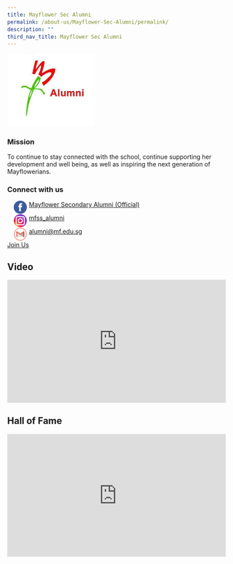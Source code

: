 ```yaml
---
title: Mayflower Sec Alumni
permalink: /about-us/Mayflower-Sec-Alumni/permalink/
description: ""
third_nav_title: Mayflower Sec Alumni
---
```

<img style="width:40%" src="/images/alumni.jpg">

### Mission

To continue to stay connected with the school, continue supporting her development and well being, as well as inspiring the next generation of Mayflowerians.

### Connect with us

<img align="left" style="width:30px;height:30px;margin-left:15px; margin-right:5px" src="/images/icon_fb.svg"> [Mayflower Secondary Alumni (Official)](https://www.facebook.com/mayfloweralumni/)

<img align="left" style="width:30px;height:30px;margin-left:15px;margin-right:5px" src="/images/icon_instagram.svg"> [mfss\_alumni](https://www.instagram.com/mfss_alumni/)

<img align="left" style="width:30px;height:30px;margin-left:15px;margin-right:5px" src="/images/gmail.png"> [alumni@mf.edu.sg](mailto:alumni@mf.edu.sg)

[Join Us](/about-us/Mayflower-Sec-Alumni/alumni-registration/permalink/)

Video
-----
<div style="position:relative;width:100%;padding-bottom: 56.25%;height: 0; overflow: hidden;"><iframe style="position: absolute; top: 0; left: 0; width: 100%; height: 100%;" allowfullscreen="" allow="accelerometer; autoplay; clipboard-write; encrypted-media; gyroscope; picture-in-picture" frameborder="0" title="Alumni Interview - MFSS Publicity Video 2016" src="https://www.youtube.com/embed/cCEgjRt-zSc"></iframe></div>

Hall of Fame
-----
<div style="position:relative;width:100%;padding-bottom: 56.25%;height: 0; overflow: hidden;"><iframe style="position: absolute; top: 0; left: 0; width: 100%; height: 100%;" allowfullscreen="true" frameborder="0" src="https://docs.google.com/presentation/d/e/2PACX-1vSyrhvqBaiOClp2UDeIDwIqol0VR0b8_A66HugkycrYhdoELtIHo4LHG1Hnc-XcPJ-G6rkrnbCV9EwN/embed?start=1&amp;loop=1&amp;delayms=3000"></iframe></div>